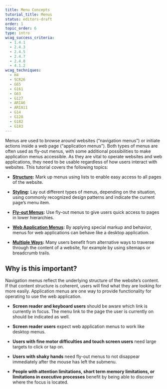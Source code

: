```yaml
---
title: Menu Concepts
tutorial_title: Menus
status: editors-draft
order: 1
topic_order: 6
type: intro
wcag_success_criteria:
  - 1.4.1
  - 2.4.3
  - 2.4.5
  - 2.4.7
  - 2.4.8
  - 4.1.2
wcag_techniques:
  - H4
  - SCR26
  - G65
  - G161
  - G63
  - G127
  - ARIA6
  - ARIA11
  - G14
  - G128
  - G182
  - G183
---
```


Menus are used to browse around websites (“navigation menus”) or initiate actions inside a web page (“application menus”). Both types of menus are often used as fly-out menus, with some additional possibilities to make application menus accessible. As they are vital to operate websites and web applications, they need to be usable regardless of how users interact with websites. This tutorial covers the following topics:

* **[Structure](structure.html):** Mark up menus using lists to enable easy access to all pages of the website.

* **[Styling](styling.html):** Lay out different types of menus, depending on the situation, using commonly recognized design patterns and indicate the current page’s menu item.

* **[Fly-out Menus](flyout.html):** Use fly-out menus to give users quick access to pages in lower hierarchies.

* **[Web Application Menus](application.html):** By applying special markup and behavior, menus for web applications can behave like a desktop application.

* **[Multiple Ways](multiple-ways.html):** Many users benefit from alternative ways to traverse through the content of a website, for example by using sitemaps or breadcrumb trails.

## Why is this important?

Navigation menus reflect the underlying structure of the website’s content. If that content structure is coherent, users will find what they are looking for more easily. Application menus are one way to provide functionality for operating to use the web application.

* **Screen reader and keyboard users** should be aware which link is currently in focus. The menu link to the page the user is currently on should be indicated as well.

* **Screen reader users** expect web application menus to work like desktop menus.

* **Users with fine motor difficulties and touch screen users** need large targets to click or tap on.

* **Users with shaky hands** need fly-out menus to not disappear immediately after the mouse has left the submenu.

* **People with attention limitations, short term memory limitations, or limitations in executive processes** benefit by being able to discover where the focus is located.
